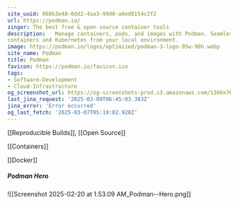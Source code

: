 ```yaml
---
site_uuid: 060b3e48-0dd2-4aa3-99d0-a6ed8154c2f2
url: https://podman.io/
zinger: The best free & open source container tools
description:   Manage containers, pods, and images with Podman. Seamlessly work with
containers and Kubernetes from your local environment.
image: https://podman.io/logos/optimized/podman-3-logo-95w-90h.webp
site_name: Podman
title: Podman
favicon: https://podman.io/favicon.ico
tags:
- Software-Development
- Cloud-Infrastructure
og_screenshot_url: https://og-screenshots-prod.s3.amazonaws.com/1366x768/80/false/255b9b3e474ff813ab119926b4055817b6e88a6a91b49d85ce261dedbfeaec36.jpeg
last_jina_request: '2025-03-09T06:45:03.383Z'
jina_error: 'Error occurred'
og_last_fetch: '2025-03-07T05:19:02.928Z'
---
```

[[Reproducible Builds]], [[Open Source]]

[[Containers]]

[[Docker]]

##### Podman Hero
![[Screenshot 2025-02-20 at 1.53.09 AM_Podman--Hero.png]]
